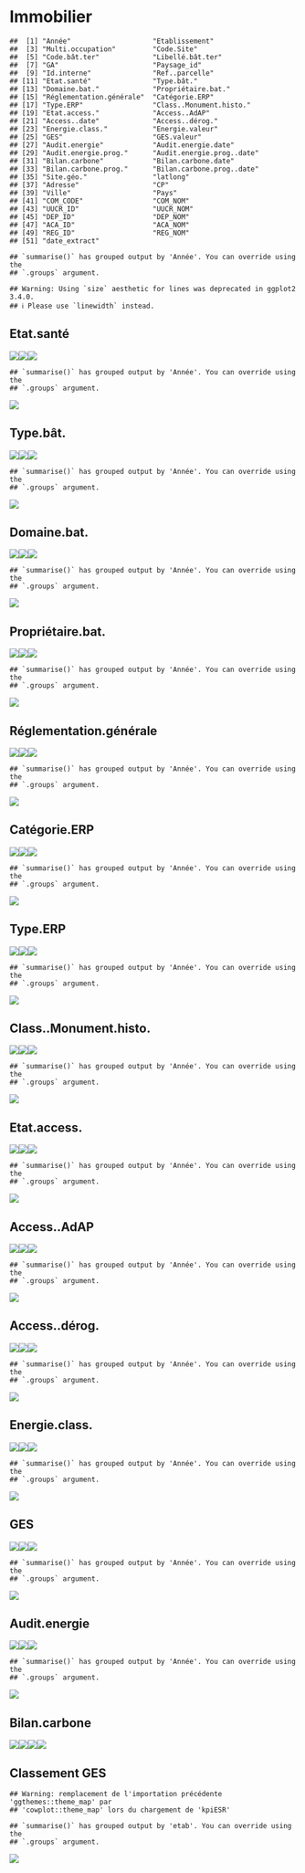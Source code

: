 Immobilier
================

    ##  [1] "Année"                    "Etablissement"           
    ##  [3] "Multi.occupation"         "Code.Site"               
    ##  [5] "Code.bât.ter"             "Libellé.bât.ter"         
    ##  [7] "GA"                       "Paysage_id"              
    ##  [9] "Id.interne"               "Ref..parcelle"           
    ## [11] "Etat.santé"               "Type.bât."               
    ## [13] "Domaine.bat."             "Propriétaire.bat."       
    ## [15] "Réglementation.générale"  "Catégorie.ERP"           
    ## [17] "Type.ERP"                 "Class..Monument.histo."  
    ## [19] "Etat.access."             "Access..AdAP"            
    ## [21] "Access..date"             "Access..dérog."          
    ## [23] "Energie.class."           "Energie.valeur"          
    ## [25] "GES"                      "GES.valeur"              
    ## [27] "Audit.energie"            "Audit.energie.date"      
    ## [29] "Audit.energie.prog."      "Audit.energie.prog..date"
    ## [31] "Bilan.carbone"            "Bilan.carbone.date"      
    ## [33] "Bilan.carbone.prog."      "Bilan.carbone.prog..date"
    ## [35] "Site.géo."                "latlong"                 
    ## [37] "Adresse"                  "CP"                      
    ## [39] "Ville"                    "Pays"                    
    ## [41] "COM_CODE"                 "COM_NOM"                 
    ## [43] "UUCR_ID"                  "UUCR_NOM"                
    ## [45] "DEP_ID"                   "DEP_NOM"                 
    ## [47] "ACA_ID"                   "ACA_NOM"                 
    ## [49] "REG_ID"                   "REG_NOM"                 
    ## [51] "date_extract"

    ## `summarise()` has grouped output by 'Année'. You can override using the
    ## `.groups` argument.

    ## Warning: Using `size` aesthetic for lines was deprecated in ggplot2 3.4.0.
    ## ℹ Please use `linewidth` instead.

## Etat.santé

![](immobilier_files/figure-gfm/explo.loop-1.png)<!-- -->![](immobilier_files/figure-gfm/explo.loop-2.png)<!-- -->![](immobilier_files/figure-gfm/explo.loop-3.png)<!-- -->

    ## `summarise()` has grouped output by 'Année'. You can override using the
    ## `.groups` argument.

![](immobilier_files/figure-gfm/explo.loop-4.png)<!-- -->

## Type.bât.

![](immobilier_files/figure-gfm/explo.loop-5.png)<!-- -->![](immobilier_files/figure-gfm/explo.loop-6.png)<!-- -->![](immobilier_files/figure-gfm/explo.loop-7.png)<!-- -->

    ## `summarise()` has grouped output by 'Année'. You can override using the
    ## `.groups` argument.

![](immobilier_files/figure-gfm/explo.loop-8.png)<!-- -->

## Domaine.bat.

![](immobilier_files/figure-gfm/explo.loop-9.png)<!-- -->![](immobilier_files/figure-gfm/explo.loop-10.png)<!-- -->![](immobilier_files/figure-gfm/explo.loop-11.png)<!-- -->

    ## `summarise()` has grouped output by 'Année'. You can override using the
    ## `.groups` argument.

![](immobilier_files/figure-gfm/explo.loop-12.png)<!-- -->

## Propriétaire.bat.

![](immobilier_files/figure-gfm/explo.loop-13.png)<!-- -->![](immobilier_files/figure-gfm/explo.loop-14.png)<!-- -->![](immobilier_files/figure-gfm/explo.loop-15.png)<!-- -->

    ## `summarise()` has grouped output by 'Année'. You can override using the
    ## `.groups` argument.

![](immobilier_files/figure-gfm/explo.loop-16.png)<!-- -->

## Réglementation.générale

![](immobilier_files/figure-gfm/explo.loop-17.png)<!-- -->![](immobilier_files/figure-gfm/explo.loop-18.png)<!-- -->![](immobilier_files/figure-gfm/explo.loop-19.png)<!-- -->

    ## `summarise()` has grouped output by 'Année'. You can override using the
    ## `.groups` argument.

![](immobilier_files/figure-gfm/explo.loop-20.png)<!-- -->

## Catégorie.ERP

![](immobilier_files/figure-gfm/explo.loop-21.png)<!-- -->![](immobilier_files/figure-gfm/explo.loop-22.png)<!-- -->![](immobilier_files/figure-gfm/explo.loop-23.png)<!-- -->

    ## `summarise()` has grouped output by 'Année'. You can override using the
    ## `.groups` argument.

![](immobilier_files/figure-gfm/explo.loop-24.png)<!-- -->

## Type.ERP

![](immobilier_files/figure-gfm/explo.loop-25.png)<!-- -->![](immobilier_files/figure-gfm/explo.loop-26.png)<!-- -->![](immobilier_files/figure-gfm/explo.loop-27.png)<!-- -->

    ## `summarise()` has grouped output by 'Année'. You can override using the
    ## `.groups` argument.

![](immobilier_files/figure-gfm/explo.loop-28.png)<!-- -->

## Class..Monument.histo.

![](immobilier_files/figure-gfm/explo.loop-29.png)<!-- -->![](immobilier_files/figure-gfm/explo.loop-30.png)<!-- -->![](immobilier_files/figure-gfm/explo.loop-31.png)<!-- -->

    ## `summarise()` has grouped output by 'Année'. You can override using the
    ## `.groups` argument.

![](immobilier_files/figure-gfm/explo.loop-32.png)<!-- -->

## Etat.access.

![](immobilier_files/figure-gfm/explo.loop-33.png)<!-- -->![](immobilier_files/figure-gfm/explo.loop-34.png)<!-- -->![](immobilier_files/figure-gfm/explo.loop-35.png)<!-- -->

    ## `summarise()` has grouped output by 'Année'. You can override using the
    ## `.groups` argument.

![](immobilier_files/figure-gfm/explo.loop-36.png)<!-- -->

## Access..AdAP

![](immobilier_files/figure-gfm/explo.loop-37.png)<!-- -->![](immobilier_files/figure-gfm/explo.loop-38.png)<!-- -->![](immobilier_files/figure-gfm/explo.loop-39.png)<!-- -->

    ## `summarise()` has grouped output by 'Année'. You can override using the
    ## `.groups` argument.

![](immobilier_files/figure-gfm/explo.loop-40.png)<!-- -->

## Access..dérog.

![](immobilier_files/figure-gfm/explo.loop-41.png)<!-- -->![](immobilier_files/figure-gfm/explo.loop-42.png)<!-- -->![](immobilier_files/figure-gfm/explo.loop-43.png)<!-- -->

    ## `summarise()` has grouped output by 'Année'. You can override using the
    ## `.groups` argument.

![](immobilier_files/figure-gfm/explo.loop-44.png)<!-- -->

## Energie.class.

![](immobilier_files/figure-gfm/explo.loop-45.png)<!-- -->![](immobilier_files/figure-gfm/explo.loop-46.png)<!-- -->![](immobilier_files/figure-gfm/explo.loop-47.png)<!-- -->

    ## `summarise()` has grouped output by 'Année'. You can override using the
    ## `.groups` argument.

![](immobilier_files/figure-gfm/explo.loop-48.png)<!-- -->

## GES

![](immobilier_files/figure-gfm/explo.loop-49.png)<!-- -->![](immobilier_files/figure-gfm/explo.loop-50.png)<!-- -->![](immobilier_files/figure-gfm/explo.loop-51.png)<!-- -->

    ## `summarise()` has grouped output by 'Année'. You can override using the
    ## `.groups` argument.

![](immobilier_files/figure-gfm/explo.loop-52.png)<!-- -->

## Audit.energie

![](immobilier_files/figure-gfm/explo.loop-53.png)<!-- -->![](immobilier_files/figure-gfm/explo.loop-54.png)<!-- -->![](immobilier_files/figure-gfm/explo.loop-55.png)<!-- -->

    ## `summarise()` has grouped output by 'Année'. You can override using the
    ## `.groups` argument.

![](immobilier_files/figure-gfm/explo.loop-56.png)<!-- -->

## Bilan.carbone

![](immobilier_files/figure-gfm/explo.loop-57.png)<!-- -->![](immobilier_files/figure-gfm/explo.loop-58.png)<!-- -->![](immobilier_files/figure-gfm/explo.loop-59.png)<!-- -->![](immobilier_files/figure-gfm/explo.loop-60.png)<!-- -->

## Classement GES

    ## Warning: remplacement de l'importation précédente 'ggthemes::theme_map' par
    ## 'cowplot::theme_map' lors du chargement de 'kpiESR'

    ## `summarise()` has grouped output by 'etab'. You can override using the
    ## `.groups` argument.

![](immobilier_files/figure-gfm/class.ges-1.png)<!-- -->
